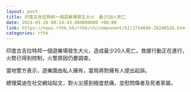 ```yaml
---
layout: post
title: 印度古吉拉特邦一個遊樂場發生大火　最少20人死亡
date: 2024-05-26 00:14:43.000000000 +08:00
link: https://news.rthk.hk/rthk/ch/component/k2/1754696-20240526.htm
categories: rthk
---
```


印度古吉拉特邦一個遊樂場發生大火，造成最少20人死亡。救援行動正在進行，火勢已得到控制，火警原因仍要調查。

當地警方表示，遊樂園由私人擁有，當局將對擁有人提出起訴。

總理莫迪在社交網站貼文，對火災感到極度悲痛，並慰問傷者及死者家屬。
